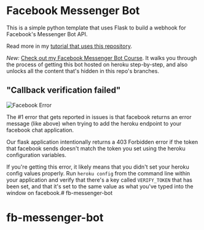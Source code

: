 # Facebook Messenger Bot
This is a simple python template that uses Flask to build a webhook for Facebook's Messenger Bot API.

Read more in my [tutorial that uses this repository](https://blog.hartleybrody.com/fb-messenger-bot/).

*New:* [Check out my Facebook Messenger Bot Course](https://facebook-messenger-bot.teachable.com/p/facebook-messenger-bot/). It walks you through the process of getting this bot hosted on heroku step-by-step, and also unlocks all the content that's hidden in this repo's branches.

## "Callback verification failed"

![Facebook Error](https://cloud.githubusercontent.com/assets/18402893/21538944/f96fcd1e-cdc7-11e6-83ee-a866190d9080.png)

The #1 error that gets reported in issues is that facebook returns an error message (like above) when trying to add the heroku endpoint to your facebook chat application.

Our flask application intentionally returns a 403 Forbidden error if the token that facebook sends doesn't match the token you set using the heroku configuration variables.

If you're getting this error, it likely means that you didn't set your heroku config values properly. Run `heroku config` from the command line within your application and verify that there's a key called `VERIFY_TOKEN` that has been set, and that it's set to the same value as what you've typed into the window on facebook.# fb-messenger-bot
# fb-messenger-bot
